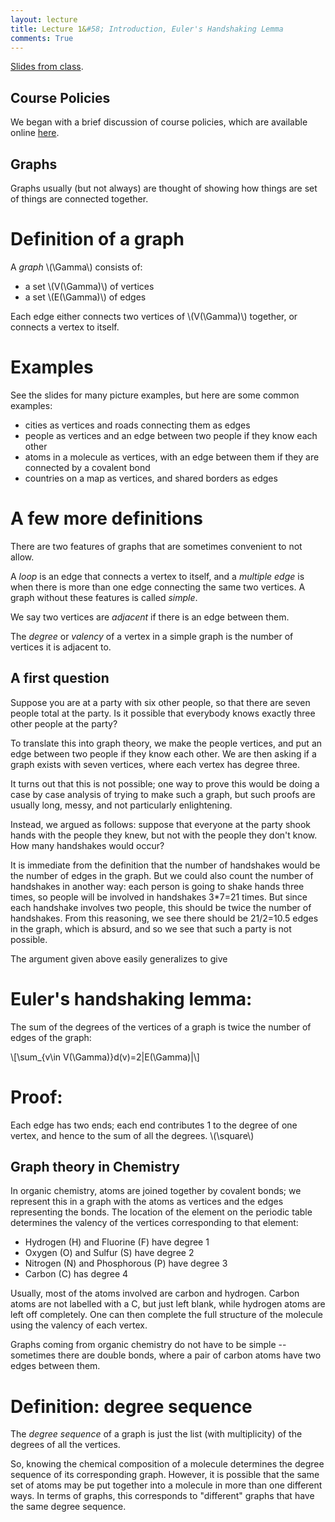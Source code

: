 ```yaml
---
layout: lecture
title: Lecture 1&#58; Introduction, Euler's Handshaking Lemma
comments: True
---
```

[Slides from class](/MAS341-Graph-Theory/Slides/Lecture1.html).


Course Policies
---

We began with a brief discussion of course policies, which are available online <a href="/MAS341-Graph-Theory/Policies/">here</a>.  


Graphs
---

Graphs usually (but not always) are thought of showing how things are set of things are connected together.

Definition of a graph
===

A *graph* \\(\Gamma\\) consists of: 

- a set \\(V(\Gamma)\\) of vertices 
- a set \\(E(\Gamma)\\) of edges 

Each edge either connects two vertices of \\(V(\Gamma)\\) together, or connects a vertex to itself.

Examples
===

See the slides for many picture examples, but here are some common examples:

-  cities as vertices and roads connecting them as edges
- people as vertices and an edge between two people if they know each other
- atoms in a molecule as vertices, with an edge between them if they are connected by a covalent bond
- countries on a map as vertices, and shared borders as edges


A few more definitions
===

There are two features of graphs that are sometimes convenient to not allow.  

A *loop* is an edge that connects a vertex to itself, and a *multiple edge* is when there is more than one edge connecting the same two vertices.  A graph without these features is called *simple*.  

We say two vertices are *adjacent* if there is an edge between them.

The *degree* or *valency* of a vertex in a simple graph is the number of vertices it is adjacent to.

A first question
----

Suppose you are at a party with six other people, so that there are seven people total at the party.  Is it possible that everybody knows exactly three other people at the party?

To translate this into graph theory, we make the people vertices, and put an edge between two people if they know each other.  We are then asking if a graph exists with seven vertices, where each vertex has degree three.

It turns out that this is not possible; one way to prove this would be doing a case by case analysis of trying to make such a graph, but such proofs are usually long, messy, and not particularly enlightening.  

Instead, we argued as follows: suppose that everyone at the party shook hands with the people they knew, but not with the people they don't know.  How many handshakes would occur?

It is immediate from the definition that the number of handshakes would be the number of edges in the graph.  But we could also count the number of handshakes in another way: each person is going to shake hands three times, so people will be involved in handshakes 3*7=21 times.  But since each handshake involves two people, this should be twice the number of handshakes.  From this reasoning, we see there should be 21/2=10.5 edges in the graph, which is absurd, and so we see that such a party is not possible.

The argument given above easily generalizes to give

Euler's handshaking lemma:
====
The sum of the degrees of the vertices of a graph is twice the number of edges of the graph:

\\[\sum_{v\in V(\Gamma)}d(v)=2|E(\Gamma)|\\]

Proof:
===
Each edge has two ends; each end contributes 1 to the degree of one vertex, and hence to the sum of all the degrees.  \\(\square\\)

Graph theory in Chemistry
----

In organic chemistry, atoms are joined together by covalent bonds; we represent this in a graph with the atoms as vertices and the edges representing the bonds.  The location of the element on the periodic table determines the valency of the vertices corresponding to that element:
 
- Hydrogen (H) and Fluorine (F) have degree 1
- Oxygen (O) and Sulfur (S) have degree 2 
- Nitrogen (N) and Phosphorous (P) have degree 3 
- Carbon (C) has degree 4 

Usually, most of the atoms involved are carbon and hydrogen.  Carbon atoms are not labelled with a C, but just left blank, while hydrogen atoms are left off completely.  One can then complete the full structure of the molecule using the valency of each vertex.

Graphs coming from organic chemistry do not have to be simple -- sometimes there are double bonds, where a pair of carbon atoms have two edges between them.

Definition: degree sequence
====
The *degree sequence* of a graph is just the list (with multiplicity) of the degrees of all the vertices.  

So, knowing the chemical composition of a molecule determines the degree sequence of its corresponding graph.  However, it is possible that the same set of atoms may be put together into a molecule in more than one different ways.  In terms of graphs, this corresponds to "different" graphs that have the same degree sequence.